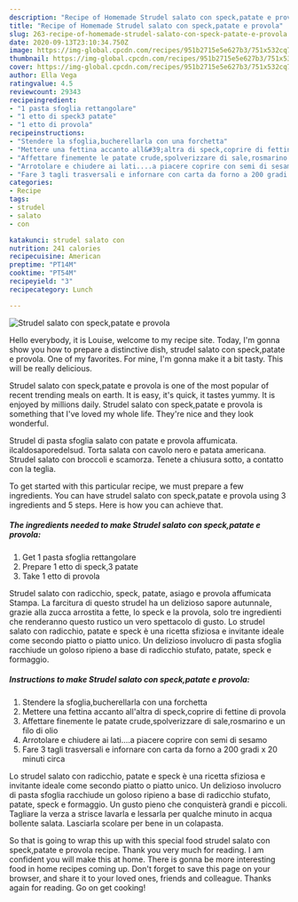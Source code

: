 ```yaml
---
description: "Recipe of Homemade Strudel salato con speck,patate e provola"
title: "Recipe of Homemade Strudel salato con speck,patate e provola"
slug: 263-recipe-of-homemade-strudel-salato-con-speck-patate-e-provola
date: 2020-09-13T23:10:34.750Z
image: https://img-global.cpcdn.com/recipes/951b2715e5e627b3/751x532cq70/strudel-salato-con-speckpatate-e-provola-recipe-main-photo.jpg
thumbnail: https://img-global.cpcdn.com/recipes/951b2715e5e627b3/751x532cq70/strudel-salato-con-speckpatate-e-provola-recipe-main-photo.jpg
cover: https://img-global.cpcdn.com/recipes/951b2715e5e627b3/751x532cq70/strudel-salato-con-speckpatate-e-provola-recipe-main-photo.jpg
author: Ella Vega
ratingvalue: 4.5
reviewcount: 29343
recipeingredient:
- "1 pasta sfoglia rettangolare"
- "1 etto di speck3 patate"
- "1 etto di provola"
recipeinstructions:
- "Stendere la sfoglia,bucherellarla con una forchetta"
- "Mettere una fettina accanto all&#39;altra di speck,coprire di fettine di provola"
- "Affettare finemente le patate crude,spolverizzare di sale,rosmarino e un filo di olio"
- "Arrotolare e chiudere ai lati....a piacere coprire con semi di sesamo"
- "Fare 3 tagli trasversali e infornare con carta da forno a 200 gradi x 20 minuti circa"
categories:
- Recipe
tags:
- strudel
- salato
- con

katakunci: strudel salato con 
nutrition: 241 calories
recipecuisine: American
preptime: "PT14M"
cooktime: "PT54M"
recipeyield: "3"
recipecategory: Lunch

---
```



![Strudel salato con speck,patate e provola](https://img-global.cpcdn.com/recipes/951b2715e5e627b3/751x532cq70/strudel-salato-con-speckpatate-e-provola-recipe-main-photo.jpg)

Hello everybody, it is Louise, welcome to my recipe site. Today, I'm gonna show you how to prepare a distinctive dish, strudel salato con speck,patate e provola. One of my favorites. For mine, I'm gonna make it a bit tasty. This will be really delicious.

Strudel salato con speck,patate e provola is one of the most popular of recent trending meals on earth. It is easy, it's quick, it tastes yummy. It is enjoyed by millions daily. Strudel salato con speck,patate e provola is something that I've loved my whole life. They're nice and they look wonderful.

Strudel di pasta sfoglia salato con patate e provola affumicata. ilcaldosaporedelsud. Torta salata con cavolo nero e patata americana. Strudel salato con broccoli e scamorza. Tenete a chiusura sotto, a contatto con la teglia.


To get started with this particular recipe, we must prepare a few ingredients. You can have strudel salato con speck,patate e provola using 3 ingredients and 5 steps. Here is how you can achieve that.

<!--inarticleads1-->

##### The ingredients needed to make Strudel salato con speck,patate e provola:

1. Get 1 pasta sfoglia rettangolare
1. Prepare 1 etto di speck,3 patate
1. Take 1 etto di provola


Strudel salato con radicchio, speck, patate, asiago e provola affumicata Stampa. La farcitura di questo strudel ha un delizioso sapore autunnale, grazie alla zucca arrostita a fette, lo speck e la provola, solo tre ingredienti che renderanno questo rustico un vero spettacolo di gusto. Lo strudel salato con radicchio, patate e speck è una ricetta sfiziosa e invitante ideale come secondo piatto o piatto unico. Un delizioso involucro di pasta sfoglia racchiude un goloso ripieno a base di radicchio stufato, patate, speck e formaggio. 

<!--inarticleads2-->

##### Instructions to make Strudel salato con speck,patate e provola:

1. Stendere la sfoglia,bucherellarla con una forchetta
1. Mettere una fettina accanto all&#39;altra di speck,coprire di fettine di provola
1. Affettare finemente le patate crude,spolverizzare di sale,rosmarino e un filo di olio
1. Arrotolare e chiudere ai lati....a piacere coprire con semi di sesamo
1. Fare 3 tagli trasversali e infornare con carta da forno a 200 gradi x 20 minuti circa


Lo strudel salato con radicchio, patate e speck è una ricetta sfiziosa e invitante ideale come secondo piatto o piatto unico. Un delizioso involucro di pasta sfoglia racchiude un goloso ripieno a base di radicchio stufato, patate, speck e formaggio. Un gusto pieno che conquisterà grandi e piccoli. Tagliare la verza a strisce lavarla e lessarla per qualche minuto in acqua bollente salata. Lasciarla scolare per bene in un colapasta. 

So that is going to wrap this up with this special food strudel salato con speck,patate e provola recipe. Thank you very much for reading. I am confident you will make this at home. There is gonna be more interesting food in home recipes coming up. Don't forget to save this page on your browser, and share it to your loved ones, friends and colleague. Thanks again for reading. Go on get cooking!
